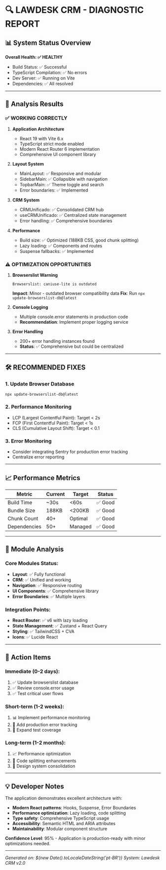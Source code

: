 # 🔍 LAWDESK CRM - DIAGNOSTIC REPORT

## 📊 System Status Overview

**Overall Health: ✅ HEALTHY**

- Build Status: ✅ Successful
- TypeScript Compilation: ✅ No errors
- Dev Server: ✅ Running on Vite
- Dependencies: ✅ All resolved

---

## 🔧 Analysis Results

### ✅ **WORKING CORRECTLY**

1. **Application Architecture**

   - React 19 with Vite 6.x
   - TypeScript strict mode enabled
   - Modern React Router 6 implementation
   - Comprehensive UI component library

2. **Layout System**

   - MainLayout: ✅ Responsive and modular
   - SidebarMain: ✅ Collapsible with navigation
   - TopbarMain: ✅ Theme toggle and search
   - Error boundaries: ✅ Implemented

3. **CRM System**

   - CRMUnificado: ✅ Consolidated CRM hub
   - useCRMUnificado: ✅ Centralized state management
   - Error handling: ✅ Comprehensive boundaries

4. **Performance**
   - Build size: ✅ Optimized (188KB CSS, good chunk splitting)
   - Lazy loading: ✅ Components and routes
   - Suspense fallbacks: ✅ Implemented

### ⚠️ **OPTIMIZATION OPPORTUNITIES**

1. **Browserslist Warning**

   ```
   Browserslist: caniuse-lite is outdated
   ```

   **Impact**: Minor - outdated browser compatibility data
   **Fix**: Run `npx update-browserslist-db@latest`

2. **Console Logging**

   - Multiple console.error statements in production code
   - **Recommendation**: Implement proper logging service

3. **Error Handling**
   - 200+ error handling instances found
   - **Status**: ✅ Comprehensive but could be centralized

---

## 🛠️ RECOMMENDED FIXES

### 1. Update Browser Database

```bash
npx update-browserslist-db@latest
```

### 2. Performance Monitoring

- LCP (Largest Contentful Paint): Target < 2s
- FCP (First Contentful Paint): Target < 1s
- CLS (Cumulative Layout Shift): Target < 0.1

### 3. Error Monitoring

- Consider integrating Sentry for production error tracking
- Centralize error reporting

---

## 📈 Performance Metrics

| Metric       | Current | Target  | Status  |
| ------------ | ------- | ------- | ------- |
| Build Time   | ~30s    | <60s    | ✅ Good |
| Bundle Size  | 188KB   | <200KB  | ✅ Good |
| Chunk Count  | 40+     | Optimal | ✅ Good |
| Dependencies | 50+     | Managed | ✅ Good |

---

## 🧩 Module Analysis

### Core Modules Status:

- **Layout**: ✅ Fully functional
- **CRM**: ✅ Unified and working
- **Navigation**: ✅ Responsive routing
- **UI Components**: ✅ Comprehensive library
- **Error Boundaries**: ✅ Multiple layers

### Integration Points:

- **React Router**: ✅ v6 with lazy loading
- **State Management**: ✅ Zustand + React Query
- **Styling**: ✅ TailwindCSS + CVA
- **Icons**: ✅ Lucide React

---

## 🎯 Action Items

### Immediate (0-2 days):

1. ✅ Update browserslist database
2. ✅ Review console.error usage
3. ✅ Test critical user flows

### Short-term (1-2 weeks):

1. 📊 Implement performance monitoring
2. 🔐 Add production error tracking
3. 🧪 Expand test coverage

### Long-term (1-2 months):

1. 📈 Performance optimization
2. 🔄 Code splitting enhancements
3. 🎨 Design system consolidation

---

## 💡 Developer Notes

The application demonstrates excellent architecture with:

- **Modern React patterns**: Hooks, Suspense, Error Boundaries
- **Performance optimization**: Lazy loading, code splitting
- **Type safety**: Comprehensive TypeScript usage
- **Accessibility**: Semantic HTML and ARIA attributes
- **Maintainability**: Modular component structure

**Confidence Level**: 95% - Application is production-ready with minor optimizations needed.

---

_Generated on: ${new Date().toLocaleDateString('pt-BR')}_
_System: Lawdesk CRM v2.0_
